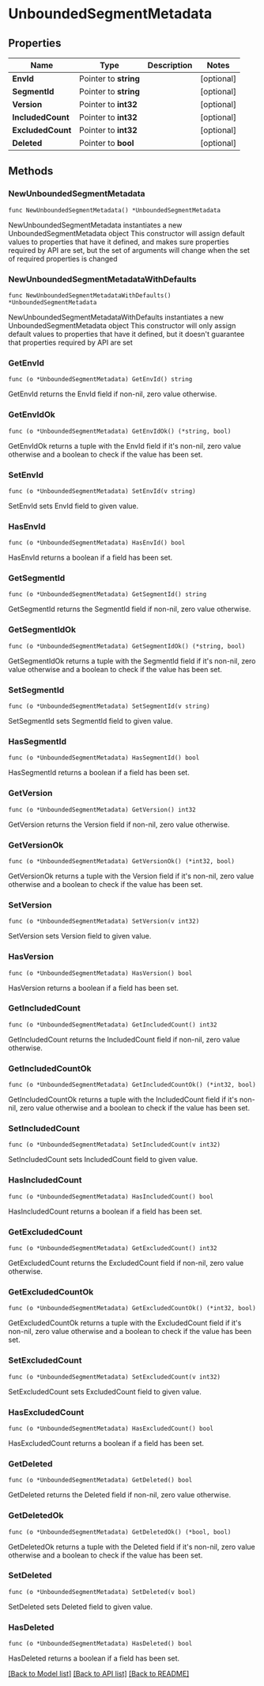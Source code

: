 # UnboundedSegmentMetadata

## Properties

Name | Type | Description | Notes
------------ | ------------- | ------------- | -------------
**EnvId** | Pointer to **string** |  | [optional] 
**SegmentId** | Pointer to **string** |  | [optional] 
**Version** | Pointer to **int32** |  | [optional] 
**IncludedCount** | Pointer to **int32** |  | [optional] 
**ExcludedCount** | Pointer to **int32** |  | [optional] 
**Deleted** | Pointer to **bool** |  | [optional] 

## Methods

### NewUnboundedSegmentMetadata

`func NewUnboundedSegmentMetadata() *UnboundedSegmentMetadata`

NewUnboundedSegmentMetadata instantiates a new UnboundedSegmentMetadata object
This constructor will assign default values to properties that have it defined,
and makes sure properties required by API are set, but the set of arguments
will change when the set of required properties is changed

### NewUnboundedSegmentMetadataWithDefaults

`func NewUnboundedSegmentMetadataWithDefaults() *UnboundedSegmentMetadata`

NewUnboundedSegmentMetadataWithDefaults instantiates a new UnboundedSegmentMetadata object
This constructor will only assign default values to properties that have it defined,
but it doesn't guarantee that properties required by API are set

### GetEnvId

`func (o *UnboundedSegmentMetadata) GetEnvId() string`

GetEnvId returns the EnvId field if non-nil, zero value otherwise.

### GetEnvIdOk

`func (o *UnboundedSegmentMetadata) GetEnvIdOk() (*string, bool)`

GetEnvIdOk returns a tuple with the EnvId field if it's non-nil, zero value otherwise
and a boolean to check if the value has been set.

### SetEnvId

`func (o *UnboundedSegmentMetadata) SetEnvId(v string)`

SetEnvId sets EnvId field to given value.

### HasEnvId

`func (o *UnboundedSegmentMetadata) HasEnvId() bool`

HasEnvId returns a boolean if a field has been set.

### GetSegmentId

`func (o *UnboundedSegmentMetadata) GetSegmentId() string`

GetSegmentId returns the SegmentId field if non-nil, zero value otherwise.

### GetSegmentIdOk

`func (o *UnboundedSegmentMetadata) GetSegmentIdOk() (*string, bool)`

GetSegmentIdOk returns a tuple with the SegmentId field if it's non-nil, zero value otherwise
and a boolean to check if the value has been set.

### SetSegmentId

`func (o *UnboundedSegmentMetadata) SetSegmentId(v string)`

SetSegmentId sets SegmentId field to given value.

### HasSegmentId

`func (o *UnboundedSegmentMetadata) HasSegmentId() bool`

HasSegmentId returns a boolean if a field has been set.

### GetVersion

`func (o *UnboundedSegmentMetadata) GetVersion() int32`

GetVersion returns the Version field if non-nil, zero value otherwise.

### GetVersionOk

`func (o *UnboundedSegmentMetadata) GetVersionOk() (*int32, bool)`

GetVersionOk returns a tuple with the Version field if it's non-nil, zero value otherwise
and a boolean to check if the value has been set.

### SetVersion

`func (o *UnboundedSegmentMetadata) SetVersion(v int32)`

SetVersion sets Version field to given value.

### HasVersion

`func (o *UnboundedSegmentMetadata) HasVersion() bool`

HasVersion returns a boolean if a field has been set.

### GetIncludedCount

`func (o *UnboundedSegmentMetadata) GetIncludedCount() int32`

GetIncludedCount returns the IncludedCount field if non-nil, zero value otherwise.

### GetIncludedCountOk

`func (o *UnboundedSegmentMetadata) GetIncludedCountOk() (*int32, bool)`

GetIncludedCountOk returns a tuple with the IncludedCount field if it's non-nil, zero value otherwise
and a boolean to check if the value has been set.

### SetIncludedCount

`func (o *UnboundedSegmentMetadata) SetIncludedCount(v int32)`

SetIncludedCount sets IncludedCount field to given value.

### HasIncludedCount

`func (o *UnboundedSegmentMetadata) HasIncludedCount() bool`

HasIncludedCount returns a boolean if a field has been set.

### GetExcludedCount

`func (o *UnboundedSegmentMetadata) GetExcludedCount() int32`

GetExcludedCount returns the ExcludedCount field if non-nil, zero value otherwise.

### GetExcludedCountOk

`func (o *UnboundedSegmentMetadata) GetExcludedCountOk() (*int32, bool)`

GetExcludedCountOk returns a tuple with the ExcludedCount field if it's non-nil, zero value otherwise
and a boolean to check if the value has been set.

### SetExcludedCount

`func (o *UnboundedSegmentMetadata) SetExcludedCount(v int32)`

SetExcludedCount sets ExcludedCount field to given value.

### HasExcludedCount

`func (o *UnboundedSegmentMetadata) HasExcludedCount() bool`

HasExcludedCount returns a boolean if a field has been set.

### GetDeleted

`func (o *UnboundedSegmentMetadata) GetDeleted() bool`

GetDeleted returns the Deleted field if non-nil, zero value otherwise.

### GetDeletedOk

`func (o *UnboundedSegmentMetadata) GetDeletedOk() (*bool, bool)`

GetDeletedOk returns a tuple with the Deleted field if it's non-nil, zero value otherwise
and a boolean to check if the value has been set.

### SetDeleted

`func (o *UnboundedSegmentMetadata) SetDeleted(v bool)`

SetDeleted sets Deleted field to given value.

### HasDeleted

`func (o *UnboundedSegmentMetadata) HasDeleted() bool`

HasDeleted returns a boolean if a field has been set.


[[Back to Model list]](../README.md#documentation-for-models) [[Back to API list]](../README.md#documentation-for-api-endpoints) [[Back to README]](../README.md)


